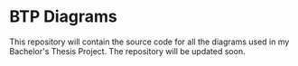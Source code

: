# BTP Diagrams

This repository will contain the source code for all the diagrams used in my Bachelor's Thesis Project. The repository will be updated soon.

